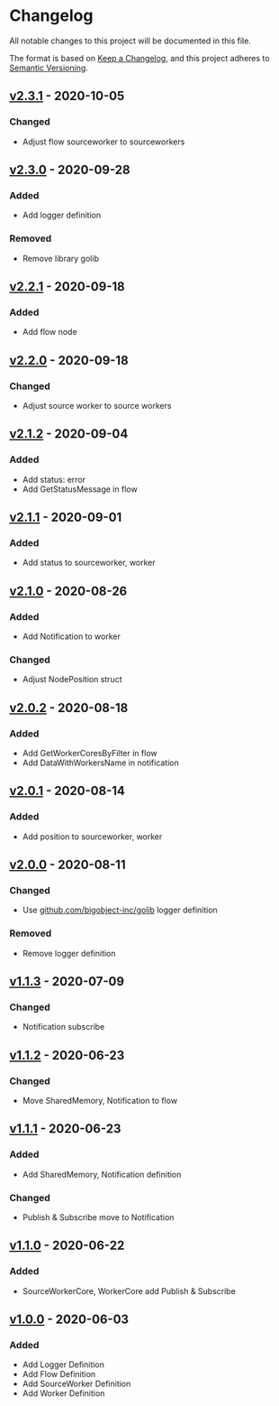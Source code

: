 # Changelog

All notable changes to this project will be documented in this file.

The format is based on [Keep a Changelog](https://keepachangelog.com/en/1.0.0/),
and this project adheres to [Semantic Versioning](https://semver.org/spec/v2.0.0.html).

## [v2.3.1] - 2020-10-05

### Changed

- Adjust flow sourceworker to sourceworkers

## [v2.3.0] - 2020-09-28

### Added

- Add logger definition

### Removed

- Remove library golib

## [v2.2.1] - 2020-09-18

### Added

- Add flow node

## [v2.2.0] - 2020-09-18

### Changed

- Adjust source worker to source workers

## [v2.1.2] - 2020-09-04

### Added

- Add status: error
- Add GetStatusMessage in flow

## [v2.1.1] - 2020-09-01

### Added

- Add status to sourceworker, worker

## [v2.1.0] - 2020-08-26

### Added

- Add Notification to worker

### Changed

- Adjust NodePosition struct

## [v2.0.2] - 2020-08-18

### Added

- Add GetWorkerCoresByFilter in flow
- Add DataWithWorkersName in notification

## [v2.0.1] - 2020-08-14

### Added

- Add position to sourceworker, worker

## [v2.0.0] - 2020-08-11

### Changed

- Use [github.com/bigobject-inc/golib](https://github.com/bigobject-inc/golib) logger definition

### Removed

- Remove logger definition

## [v1.1.3] - 2020-07-09

### Changed

- Notification subscribe

## [v1.1.2] - 2020-06-23

### Changed

- Move SharedMemory, Notification to flow

## [v1.1.1] - 2020-06-23

### Added

- Add SharedMemory, Notification definition

### Changed

- Publish & Subscribe move to Notification

## [v1.1.0] - 2020-06-22

### Added

- SourceWorkerCore, WorkerCore add Publish & Subscribe

## [v1.0.0] - 2020-06-03

### Added

- Add Logger Definition
- Add Flow Definition
- Add SourceWorker Definition
- Add Worker Definition

[v2.3.1]: https://github.com/bigobject-inc/going-definition/archive/v2.3.1.zip
[v2.3.0]: https://github.com/bigobject-inc/going-definition/archive/v2.3.0.zip
[v2.2.1]: https://github.com/bigobject-inc/going-definition/archive/v2.2.1.zip
[v2.2.0]: https://github.com/bigobject-inc/going-definition/archive/v2.2.0.zip
[v2.1.2]: https://github.com/bigobject-inc/going-definition/archive/v2.1.2.zip
[v2.1.1]: https://github.com/bigobject-inc/going-definition/archive/v2.1.1.zip
[v2.1.0]: https://github.com/bigobject-inc/going-definition/archive/v2.1.0.zip
[v2.0.2]: https://github.com/bigobject-inc/going-definition/archive/v2.0.2.zip
[v2.0.1]: https://github.com/bigobject-inc/going-definition/archive/v2.0.1.zip
[v2.0.0]: https://github.com/bigobject-inc/going-definition/archive/v2.0.0.zip
[v1.1.3]: https://github.com/bigobject-inc/going-definition/archive/v1.1.3.zip
[v1.1.2]: https://github.com/bigobject-inc/going-definition/archive/v1.1.2.zip
[v1.1.1]: https://github.com/bigobject-inc/going-definition/archive/v1.1.1.zip
[v1.1.0]: https://github.com/bigobject-inc/going-definition/archive/v1.1.0.zip
[v1.0.0]: https://github.com/bigobject-inc/going-definition/archive/v1.0.0.zip
